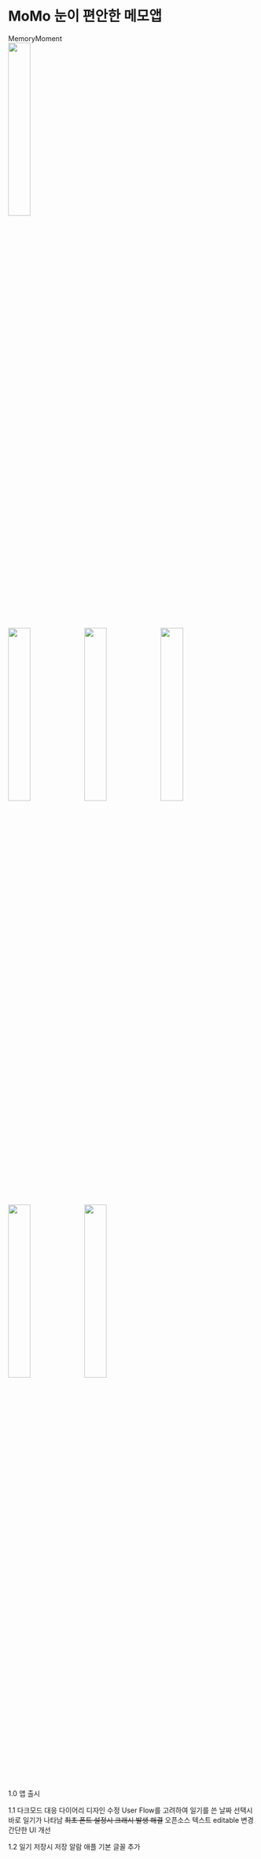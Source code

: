 # MoMo 눈이 편안한 메모앱
MemoryMoment
<br>
<img src = "https://github.com/lemona-97/MemoProj/assets/75213755/85641a92-60e8-4120-905e-96011c5fbdfc" width="30%" height="30%">
<br>
<br>
<img src = "https://github.com/lemona-97/MemoProj/assets/75213755/919a72a9-7405-42df-8415-6c7cd99c150c" width="30%" height="30%">
<img src = "https://github.com/lemona-97/MemoProj/assets/75213755/946b46e7-6be9-4f67-a02e-82e6a1046687" width="30%" height="30%">
<img src = "https://github.com/lemona-97/MemoProj/assets/75213755/5e694103-e36a-4a0b-8884-6e52848e3bd7" width="30%" height="30%">
<img src = "https://github.com/lemona-97/MemoProj/assets/75213755/284025ff-9f4a-44ac-b0bf-0171b7b22def" width="30%" height="30%">
<img src = "https://github.com/lemona-97/MemoProj/assets/75213755/1a9a37a6-4a37-4907-a838-dc5f43392b37" width="30%" height="30%">

1.0
앱 출시

1.1
다크모드 대응
다이어리 디자인 수정
User Flow를 고려하여 일기를 쓴 날짜 선택시 바로 일기가 나타남
~~최초 폰트 설정시 크래시 발생 해결~~
오픈소스 텍스트 editable 변경
간단한 UI 개선

1.2
일기 저장시 저장 알람
애플 기본 글꼴 추가
